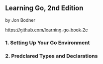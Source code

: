 ## Learning Go, 2nd Edition
by Jon Bodner

https://github.com/learning-go-book-2e

### 1. Setting Up Your Go Environment


### 2. Predclared Types and Declarations
